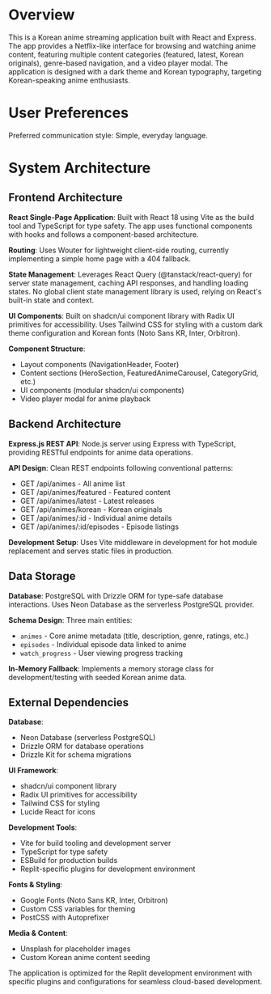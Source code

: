 # Overview

This is a Korean anime streaming application built with React and Express. The app provides a Netflix-like interface for browsing and watching anime content, featuring multiple content categories (featured, latest, Korean originals), genre-based navigation, and a video player modal. The application is designed with a dark theme and Korean typography, targeting Korean-speaking anime enthusiasts.

# User Preferences

Preferred communication style: Simple, everyday language.

# System Architecture

## Frontend Architecture

**React Single-Page Application**: Built with React 18 using Vite as the build tool and TypeScript for type safety. The app uses functional components with hooks and follows a component-based architecture.

**Routing**: Uses Wouter for lightweight client-side routing, currently implementing a simple home page with a 404 fallback.

**State Management**: Leverages React Query (@tanstack/react-query) for server state management, caching API responses, and handling loading states. No global client state management library is used, relying on React's built-in state and context.

**UI Components**: Built on shadcn/ui component library with Radix UI primitives for accessibility. Uses Tailwind CSS for styling with a custom dark theme configuration and Korean fonts (Noto Sans KR, Inter, Orbitron).

**Component Structure**:
- Layout components (NavigationHeader, Footer)
- Content sections (HeroSection, FeaturedAnimeCarousel, CategoryGrid, etc.)
- UI components (modular shadcn/ui components)
- Video player modal for anime playback

## Backend Architecture

**Express.js REST API**: Node.js server using Express with TypeScript, providing RESTful endpoints for anime data operations.

**API Design**: Clean REST endpoints following conventional patterns:
- GET /api/animes - All anime list
- GET /api/animes/featured - Featured content
- GET /api/animes/latest - Latest releases
- GET /api/animes/korean - Korean originals
- GET /api/animes/:id - Individual anime details
- GET /api/animes/:id/episodes - Episode listings

**Development Setup**: Uses Vite middleware in development for hot module replacement and serves static files in production.

## Data Storage

**Database**: PostgreSQL with Drizzle ORM for type-safe database interactions. Uses Neon Database as the serverless PostgreSQL provider.

**Schema Design**: Three main entities:
- `animes` - Core anime metadata (title, description, genre, ratings, etc.)
- `episodes` - Individual episode data linked to anime
- `watch_progress` - User viewing progress tracking

**In-Memory Fallback**: Implements a memory storage class for development/testing with seeded Korean anime data.

## External Dependencies

**Database**: 
- Neon Database (serverless PostgreSQL)
- Drizzle ORM for database operations
- Drizzle Kit for schema migrations

**UI Framework**:
- shadcn/ui component library
- Radix UI primitives for accessibility
- Tailwind CSS for styling
- Lucide React for icons

**Development Tools**:
- Vite for build tooling and development server
- TypeScript for type safety
- ESBuild for production builds
- Replit-specific plugins for development environment

**Fonts & Styling**:
- Google Fonts (Noto Sans KR, Inter, Orbitron)
- Custom CSS variables for theming
- PostCSS with Autoprefixer

**Media & Content**:
- Unsplash for placeholder images
- Custom Korean anime content seeding

The application is optimized for the Replit development environment with specific plugins and configurations for seamless cloud-based development.